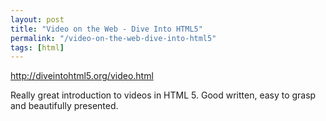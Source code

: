 ```yaml
---
layout: post
title: "Video on the Web - Dive Into HTML5"
permalink: "/video-on-the-web-dive-into-html5"
tags: [html]
---
```


<a href="http://diveintohtml5.org/video.html">http://diveintohtml5.org/video.html</a>

Really great introduction to videos in HTML 5. Good written, easy to grasp and beautifully presented.
